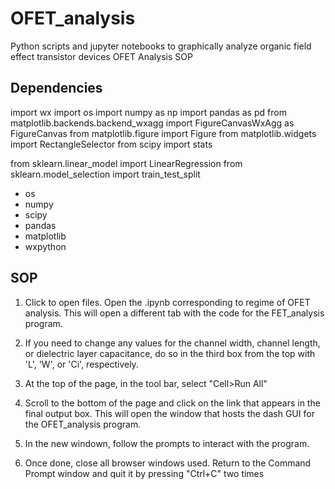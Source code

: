 # OFET_analysis
Python scripts and jupyter notebooks to graphically analyze organic field effect transistor devices
OFET Analysis SOP

## Dependencies
import wx
import os
import numpy as np
import pandas as pd
from matplotlib.backends.backend_wxagg import FigureCanvasWxAgg as FigureCanvas
from matplotlib.figure import Figure
from matplotlib.widgets import RectangleSelector
from scipy import stats

from sklearn.linear_model import LinearRegression
from sklearn.model_selection import train_test_split

- os
- numpy
- scipy
- pandas
- matplotlib
- wxpython


## SOP
1.	Click to open files. Open the .ipynb corresponding to regime of OFET analysis. This will open a different tab with the code for the FET_analysis program.


2.	If you need to change any values for the channel width, channel length, or dielectric layer capacitance, do so in the third box from the top with 'L', 'W', or 'Ci', respectively.


3.	At the top of the page, in the tool bar, select "Cell>Run All" 


4.	Scroll to the bottom of the page and click on the link that appears in the final output box. This will open the window that hosts the dash GUI for the OFET_analysis program.


5.	In the new windown, follow the prompts to interact with the program.


6.	Once done, close all browser windows used. Return to the Command Prompt window and quit it by pressing "Ctrl+C" two times
